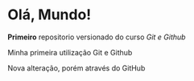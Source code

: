 # Olá, Mundo!
 **Primeiro** repositorio versionado do curso *Git e Github*
 
 Minha primeira utilização Git e Github
 
 Nova alteração, porém através do GitHub
